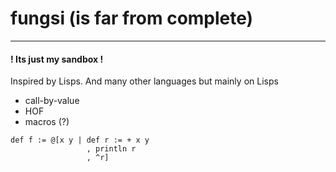 # fungsi (is far from complete)
---
#### ! Its just my sandbox !                               
Inspired by Lisps. And many other languages but mainly on Lisps

- call-by-value
- HOF
- macros (?)

```smalltalk 
def f := @[x y | def r := + x y
                 , println r
                 , ^r]
```

